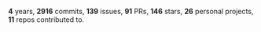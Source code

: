 **4** years, **2916** commits, **139** issues, **91** PRs, **146** stars, **26** personal projects, **11** repos contributed to.
